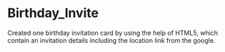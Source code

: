 # Birthday_Invite
Created one birthday invitation card by using the help of HTML5, which contain an invitation details including the location link from the google.

